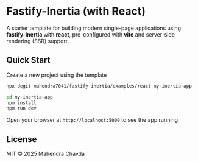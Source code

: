 # Fastify-Inertia (with React)

A starter template for building modern single-page applications using **fastify-inertia** with **react**, pre-configured with **vite** and server-side rendering (SSR) support.

## Quick Start

Create a new project using the template

```bash
npx degit mahendra7041/fastify-inertia/examples/react my-inertia-app

cd my-inertia-app
npm install
npm run dev
```

Open your browser at `http://localhost:5000` to see the app running.

## License

MIT © 2025 Mahendra Chavda
